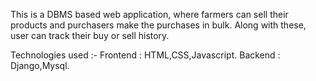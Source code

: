 This is a DBMS based web application, where farmers can sell their products and purchasers make the purchases in bulk.
Along with these, user can track their buy or sell history.

Technologies used :- Frontend : HTML,CSS,Javascript.
                     Backend  : Django,Mysql.
